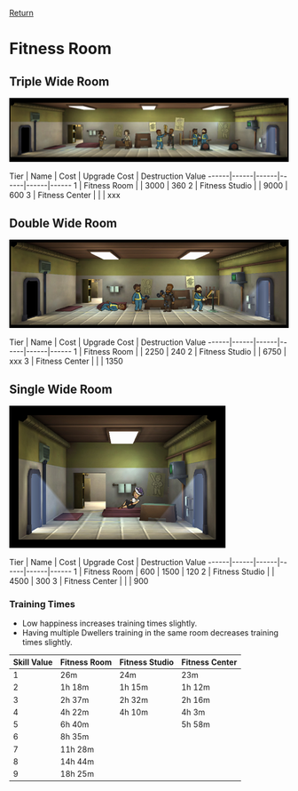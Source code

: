 [Return](../README.md)

Fitness Room
===========

## Triple Wide Room

![Fitness Room](t1images/triplefitnessroom.jpg)

Tier | Name | Cost | Upgrade Cost | Destruction Value
------|------|------|------|------|------
1 | Fitness Room | | 3000 | 360
2 | Fitness Studio | | 9000 | 600
3 | Fitness Center | | | xxx

## Double Wide Room

![Fitness Room](t1images/doublefitnessroom.jpg)

Tier | Name | Cost | Upgrade Cost | Destruction Value
------|------|------|------|------|------
1 | Fitness Room | | 2250 | 240
2 | Fitness Studio | | 6750 | xxx
3 | Fitness Center | | | 1350

## Single Wide Room

![Fitness Room](t1images/singlefitnessroom.jpg)

Tier | Name | Cost | Upgrade Cost | Destruction Value
------|------|------|------|------|------
1 | Fitness Room | 600 | 1500 | 120
2 | Fitness Studio | | 4500 | 300
3 | Fitness Center | | | 900

### Training Times

- Low happiness increases training times slightly.
- Having multiple Dwellers training in the same room decreases training times slightly.

Skill Value | Fitness Room | Fitness Studio | Fitness Center
------|------|------|------
1 | 26m | 24m | 23m
2 | 1h 18m | 1h 15m | 1h 12m
3 | 2h 37m | 2h 32m | 2h 16m
4 | 4h 22m | 4h 10m | 4h 3m
5 | 6h 40m | | 5h 58m
6 | 8h 35m | |
7 | 11h 28m | |
8 | 14h 44m | |
9 | 18h 25m | |
